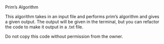 Prim’s Algorithm

This algorithm takes in an input file and performs prim’s algorithm and gives a given output. The output will be given in the terminal, but you can refactor the code to make it output in a .txt file.

Do not copy this code without permission from the owner.
